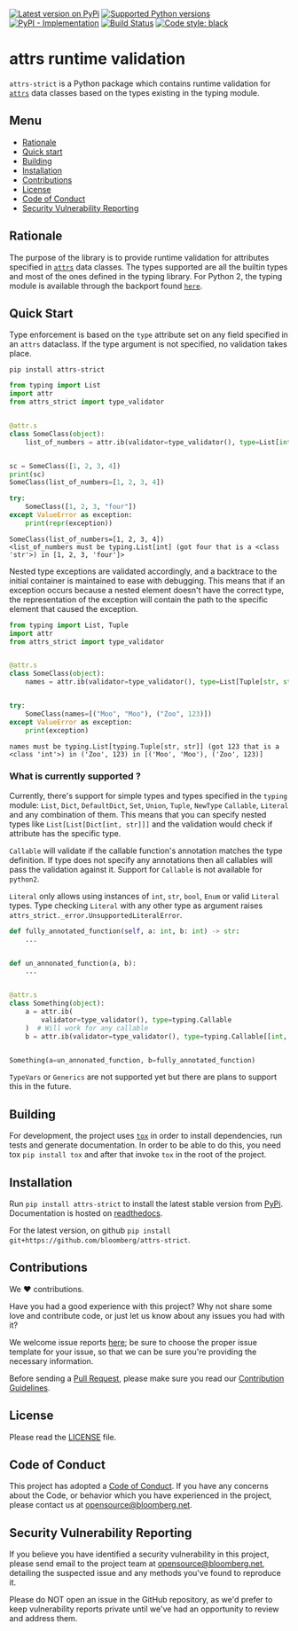 <!-- begin -->

[![Latest version on
PyPi](https://badge.fury.io/py/attrs-strict.svg)](https://badge.fury.io/py/attrs-strict)
[![Supported Python
versions](https://img.shields.io/pypi/pyversions/attrs-strict.svg)](https://pypi.org/project/attrs-strict/)
[![PyPI - Implementation](https://img.shields.io/pypi/implementation/attrs-strict?style=flat-square)](https://pypi.org/project/attrs-strict)
[![Build Status](https://github.com/bloomberg/attrs-strict/workflows/check/badge.svg)](https://github.com/bloomberg/attrs-strict/actions)
[![Code style:
black](https://img.shields.io/badge/code%20style-black-000000.svg)](https://github.com/psf/black)

# attrs runtime validation

`attrs-strict` is a Python package which contains runtime validation for
[`attrs`](https://github.com/python-attrs/attrs) data classes based on the types existing in the typing module.

<!-- end -->

## Menu

- [Rationale](#rationale)
- [Quick start](#quick-start)
- [Building](#building)
- [Installation](#installation)
- [Contributions](#contributions)
- [License](#license)
- [Code of Conduct](#code-of-conduct)
- [Security Vulnerability Reporting](#security-vulnerability-reporting)

<!-- begin -->

## Rationale

The purpose of the library is to provide runtime validation for attributes specified in
[`attrs`](https://www.attrs.org/en/stable/) data classes. The types supported are all the builtin types and most of the
ones defined in the typing library. For Python 2, the typing module is available through the backport found
[`here`](https://pypi.org/project/typing/).

## Quick Start

Type enforcement is based on the `type` attribute set on any field specified in an `attrs` dataclass. If the type
argument is not specified, no validation takes place.

`pip install attrs-strict`

```python
from typing import List
import attr
from attrs_strict import type_validator


@attr.s
class SomeClass(object):
    list_of_numbers = attr.ib(validator=type_validator(), type=List[int])


sc = SomeClass([1, 2, 3, 4])
print(sc)
SomeClass(list_of_numbers=[1, 2, 3, 4])

try:
    SomeClass([1, 2, 3, "four"])
except ValueError as exception:
    print(repr(exception))
```

```console
SomeClass(list_of_numbers=[1, 2, 3, 4])
<list_of_numbers must be typing.List[int] (got four that is a <class 'str'>) in [1, 2, 3, 'four']>
```

Nested type exceptions are validated accordingly, and a backtrace to the initial container is maintained to ease with
debugging. This means that if an exception occurs because a nested element doesn't have the correct type, the
representation of the exception will contain the path to the specific element that caused the exception.

```python
from typing import List, Tuple
import attr
from attrs_strict import type_validator


@attr.s
class SomeClass(object):
    names = attr.ib(validator=type_validator(), type=List[Tuple[str, str]])


try:
    SomeClass(names=[("Moo", "Moo"), ("Zoo", 123)])
except ValueError as exception:
    print(exception)
```

```console
names must be typing.List[typing.Tuple[str, str]] (got 123 that is a <class 'int'>) in ('Zoo', 123) in [('Moo', 'Moo'), ('Zoo', 123)]
```

### What is currently supported ?

Currently, there's support for simple types and types specified in the `typing` module: `List`, `Dict`, `DefaultDict`,
`Set`, `Union`, `Tuple`, `NewType` `Callable`, `Literal` and any combination of them. This means that you can specify
nested types like `List[List[Dict[int, str]]]` and the validation would check if attribute has the specific type.

`Callable` will validate if the callable function's annotation matches the type definition. If type does not specify any
annotations then all callables will pass the validation against it. Support for `Callable` is not available for
`python2`.

`Literal` only allows using instances of `int`, `str`, `bool`, `Enum` or valid `Literal` types. Type checking `Literal`
with any other type as argument raises `attrs_strict._error.UnsupportedLiteralError`.

```python
def fully_annotated_function(self, a: int, b: int) -> str:
    ...


def un_annonated_function(a, b):
    ...


@attr.s
class Something(object):
    a = attr.ib(
        validator=type_validator(), type=typing.Callable
    )  # Will work for any callable
    b = attr.ib(validator=type_validator(), type=typing.Callable[[int, int], str])


Something(a=un_annonated_function, b=fully_annotated_function)
```

`TypeVars` or `Generics` are not supported yet but there are plans to support this in the future.

## Building

For development, the project uses [`tox`](http://tox.readthedocs.org/) in order to install dependencies, run tests and
generate documentation. In order to be able to do this, you need tox `pip install tox` and after that invoke `tox` in
the root of the project.

## Installation

Run `pip install attrs-strict` to install the latest stable version from [PyPi](https://pypi.org/project/attrs-strict/).
Documentation is hosted on [readthedocs](https://attrs-strict.readthedocs.io/en/latest/).

For the latest version, on github `pip install git+https://github.com/bloomberg/attrs-strict`.

<!-- end -->

## Contributions

We :heart: contributions.

Have you had a good experience with this project? Why not share some love and contribute code, or just let us know about
any issues you had with it?

We welcome issue reports [here](../../issues); be sure to choose the proper issue template for your issue, so that we
can be sure you're providing the necessary information.

Before sending a [Pull Request](../../pulls), please make sure you read our
[Contribution Guidelines](https://github.com/bloomberg/.github/blob/master/CONTRIBUTING.md).

## License

Please read the [LICENSE](LICENSE) file.

## Code of Conduct

This project has adopted a [Code of Conduct](https://github.com/bloomberg/.github/blob/master/CODE_OF_CONDUCT.md). If
you have any concerns about the Code, or behavior which you have experienced in the project, please contact us at
opensource@bloomberg.net.

## Security Vulnerability Reporting

If you believe you have identified a security vulnerability in this project, please send email to the project team at
opensource@bloomberg.net, detailing the suspected issue and any methods you've found to reproduce it.

Please do NOT open an issue in the GitHub repository, as we'd prefer to keep vulnerability reports private until we've
had an opportunity to review and address them.
